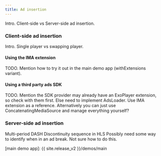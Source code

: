 ```yaml
---
title: Ad insertion
---
```


Intro. Client-side vs Server-side ad insertion.

### Client-side ad insertion ###

Intro. Single player vs swapping player.

#### Using the IMA extension ####

TODO. Mention how to try it out in the main demo app (withExtensions variant).

#### Using a third party ads SDK ####

TODO. Mention the SDK provider may already have an ExoPlayer extension, so check
with them first. Else need to implement AdsLoader. Use IMA extension as a
reference. Alternatively you can just use ConcatenatingMediaSource and manage
everything yourself?

### Server-side ad insertion ###

Multi-period DASH
Discontinuity sequence in HLS
Possibly need some way to identify when in an ad break. Not sure how to do this.

[main demo app]: {{ site.release_v2 }}/demos/main
